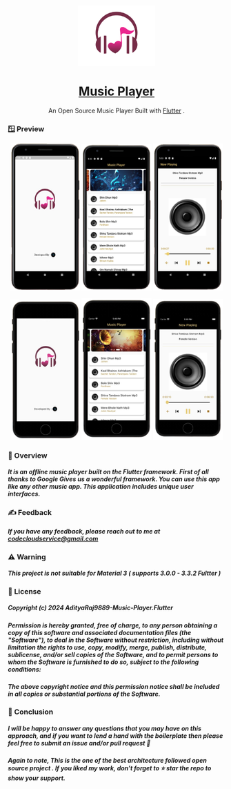 

<p align="center">
  <a align="center" href="">
    <img src="https://github.com/AdityaRaj9889/musicPlayer/blob/main/screenshot/logo.png?raw=true"
      width="180px"
      alt="Musician Player logo "
    />
    <h1 align="center">Music Player</h1>
  </a>
</p>

<p align="center">
   An Open Source Music Player Built with
  <a href="https://flutter.dev/">Flutter</a> .
</p>

### 🪟 Preview

<p align="center">
  <img
    title="Splash Screen"
    alt="Android Splash Screen" src="https://github.com/AdityaRaj9889/musicPlayer/blob/main/screenshot/as1.png?raw=true"
    width="32%"
  />
  <img
    title="Songs List - Home Screen"
    alt="Android Home screen" src="https://github.com/AdityaRaj9889/musicPlayer/blob/main/screenshot/as2.png?raw=true"
    width="32%"
  />
  <img
    title="Player Screen"
    alt='Android Player screen' src="https://github.com/AdityaRaj9889/musicPlayer/blob/main/screenshot/as3.png?raw=true"
    width="32%"
  />
</p>

<p align="center">
  <img
    title="Splash Screen"
    alt="ios Splash Screen" src="https://github.com/AdityaRaj9889/musicPlayer/blob/main/screenshot/is1.png?raw=true"
    width="32%"
  />
  <img
    title="Songs List - Home Screen"
    alt="ios Home screen" src="https://github.com/AdityaRaj9889/musicPlayer/blob/main/screenshot/is2.png?raw=true"
    width="32%"
  />
  <img
    title="Player Screen"
    alt='ios Player screen' src="https://github.com/AdityaRaj9889/musicPlayer/blob/main/screenshot/is3.png?raw=true"
    width="32%"
  />
</p>

### 🎯 Overview
##### It is an offline music player built on the Flutter framework. First of all thanks to Google Gives us a wonderful framework. You can use this app like any other music app. This application includes unique user interfaces.

### ✍️ Feedback
##### If you have any feedback, please reach out to me at codecloudservice@gmail.com

### ⚠️ Warning

##### This project is not suitable for Material 3 ( supports 3.0.0 - 3.3.2 Fultter )

### 🔑 License


##### Copyright (c) 2024 AdityaRaj9889-Music-Player.Flutter


##### Permission is hereby granted, free of charge, to any person obtaining a copy of this software and associated documentation files (the "Software"), to deal in the Software without restriction, including without limitation the rights to use, copy, modify, merge, publish, distribute, sublicense, and/or sell copies of the Software, and to permit persons to whom the Software is furnished to do so, subject to the following conditions: 

##### The above copyright notice and this permission notice shall be included in all copies or substantial portions of the Software.

### 📍 Conclusion

##### I will be happy to answer any questions that you may have on this approach, and if you want to lend a hand with the boilerplate then please feel free to submit an issue and/or pull request 🙂

##### Again to note, This is the one of the best architecture followed open source project . If you liked my work, don’t forget to ⭐ star the repo to show your support.
